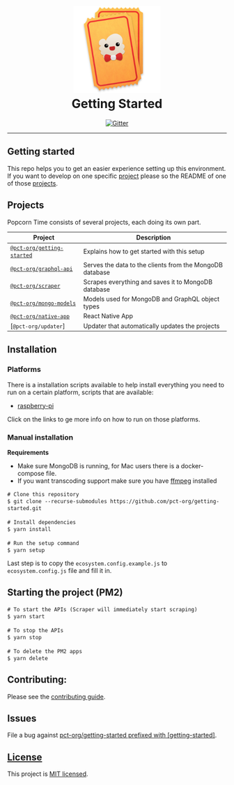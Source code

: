 <h1 align="center">
  <img height="200" width="200" src="https://github.com/pct-org/getting-started/blob/master/.github/logo.png" alt="logo" />
  <br />
  Getting Started
</h1>

<div align="center">
  <a target="_blank" href="https://gitter.im/pct-org/Lobby">
    <img src="https://badges.gitter.im/popcorn-time-desktop.svg" alt="Gitter" />
  </a>
</div>

---
## Getting started

This repo helps you to get an easier experience setting up this environment. If you want to develop on one specific [project](#Projects) please so the README of one of those [projects](#Projects).

## Projects

Popcorn Time consists of several projects, each doing its own part.

| Project                      | Description |
| ---------------------------- | -------------------------------------------------------- |
| [`@pct-org/getting-started`] | Explains how to get started with this setup              |
| [`@pct-org/graphql-api`]     | Serves the data to the clients from the MongoDB database |
| [`@pct-org/scraper`]         | Scrapes everything and saves it to MongoDB database      |
| [`@pct-org/mongo-models`]    | Models used for MongoDB and GraphQL object types         |
| [`@pct-org/native-app`]      | React Native App                                         |
| [`@pct-org/updater`]         | Updater that automatically updates the projects          |

## Installation

### Platforms

There is a installation scripts available to help install everything you need to run on a certain platform, scripts that are available:
- [raspberry-pi](./docs/run-on.raspberry-pi.md)

Click on the links to ge more info on how to run on those platforms.

### Manual installation

**Requirements**
- Make sure MongoDB is running, for Mac users there is a docker-compose file.
- If you want transcoding support make sure you have [ffmpeg](https://www.ffmpeg.org/download.html) installed

```shell script
# Clone this repository
$ git clone --recurse-submodules https://github.com/pct-org/getting-started.git

# Install dependencies
$ yarn install

# Run the setup command
$ yarn setup
```

Last step is to copy the `ecosystem.config.example.js` to `ecosystem.config.js` file and fill it in.

## Starting the project (PM2)

```shell script
# To start the APIs (Scraper will immediately start scraping)
$ yarn start

# To stop the APIs
$ yarn stop

# To delete the PM2 apps
$ yarn delete
```

## Contributing:

Please see the [contributing guide].

## Issues

File a bug against [pct-org/getting-started prefixed with \[getting-started\]](https://github.com/pct-org/getting-started/issues/new?title=[getting-started]%20).

## [License](./LICENSE)

This project is [MIT licensed](./LICENSE).

[contributing guide]: ./CONTRIBUTING.md
[`@pct-org/graphql-api`]: https://github.com/pct-org/graphql-api
[`@pct-org/getting-started`]: https://github.com/pct-org/getting-started
[`@pct-org/mongo-models`]: https://github.com/pct-org/mongo-models
[`@pct-org/native-app`]: https://github.com/pct-org/native-app
[`@pct-org/scraper`]: https://github.com/pct-org/scraper
